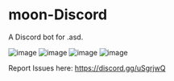 # moon-Discord
A Discord bot for .asd.

![image](https://cdn.discordapp.com/attachments/437588873384558593/481180683549802507/Screenshot_21.png)
![image](https://cdn.discordapp.com/attachments/437588873384558593/481180686464712714/Screenshot_23.png)
![image](https://cdn.discordapp.com/attachments/437588873384558593/481180694912040970/Screenshot_22.png)
![image](https://cdn.discordapp.com/attachments/437588873384558593/481180689094672386/Screenshot_24.png)

Report Issues here: https://discord.gg/uSgrjwQ
